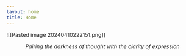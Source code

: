 ```yaml
---
layout: home
title: Home
---
```


![[Pasted image 20240410222151.png]]

<div class="notes-entry-container note">
    <div class="content post-content">

<center><i>Pairing the darkness of thought with the clarity of expression</i></center>
</div>
</div>